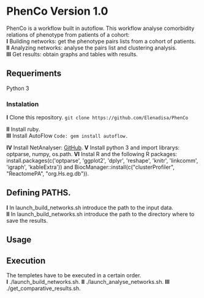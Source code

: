 # PhenCo Version 1.0

PhenCo is a workflow built in autoflow. This workflow analyse comorbidity relations of phenotype from patients of a cohort:  
**I** Building networks: get the phenotype pairs lists from a cohort of patients.  
**II** Analyzing networks: analyse the pairs list and clustering analysis.  
**III** Get results: obtain graphs and tables with results.  

## Requeriments
Python 3
### Instalation

**I** Clone this repository.
``
git clone https://github.com/Elenadisa/PhenCo
``
  
**II** Install ruby.  
**III** Install AutoFlow
``
Code: gem install autoflow.  
``
  
**IV** Install NetAnalyser: [GitHub](https://github.com/ElenaRojano/NetAnalyzer). 
**V** Install python 3 and import librarys: optparse, numpy, os.path. 
**VI** Instal R and the following R packages: install.packages(c('optparse', 'ggplot2', 'dplyr', 'reshape', 'knitr', 'linkcomm', 'igraph', 'kableExtra')) and BiocManager::install(c("clusterProfiler", "ReactomePA", "org.Hs.eg.db")). 

## Defining PATHS. 

**I** In launch_build_networks.sh introduce the path to the input data.  
**II** In launch_build_networks.sh introduce the path to the directory where to save the results.  


## Usage

## Execution

The templetes have to be executed in a certain order.  
**I** ./launch_build_networks.sh. 
**II** ./launch_analyse_networks.sh. 
**III** ./get_comparative_results.sh. 

